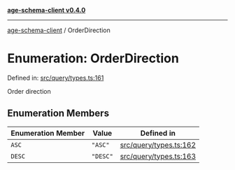 [**age-schema-client v0.4.0**](../index.md)

***

[age-schema-client](../index.md) / OrderDirection

# Enumeration: OrderDirection

Defined in: [src/query/types.ts:161](https://github.com/standardbeagle/ageSchemaClient/blob/main/src/query/types.ts#L161)

Order direction

## Enumeration Members

| Enumeration Member | Value | Defined in |
| ------ | ------ | ------ |
| <a id="asc"></a> `ASC` | `"ASC"` | [src/query/types.ts:162](https://github.com/standardbeagle/ageSchemaClient/blob/main/src/query/types.ts#L162) |
| <a id="desc"></a> `DESC` | `"DESC"` | [src/query/types.ts:163](https://github.com/standardbeagle/ageSchemaClient/blob/main/src/query/types.ts#L163) |
